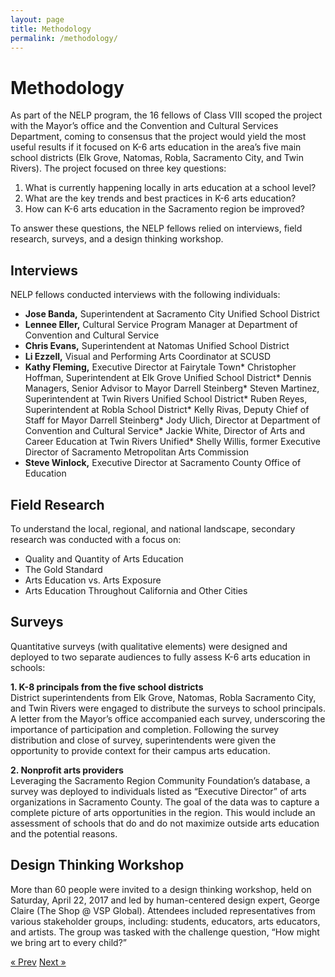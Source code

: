 ```yaml
---
layout: page
title: Methodology
permalink: /methodology/
---
```


# Methodology

As part of the NELP program, the 16 fellows of Class VIII scoped the project with the Mayor’s office and the Convention and Cultural Services Department, coming to consensus that the project would yield the most useful results if it focused on K-6 arts education in the area’s five main school districts (Elk Grove, Natomas, Robla, Sacramento City, and Twin Rivers). The project focused on three key questions:

1. What is currently happening locally in arts education at a school level?
2. What are the key trends and best practices in K-6 arts education?
3. How can K-6 arts education in the Sacramento region be improved? 

To answer these questions, the NELP fellows relied on interviews, field research, surveys, and a design thinking workshop.

## Interviews

NELP fellows conducted interviews with the following individuals:
* <strong>Jose Banda,</strong> Superintendent at Sacramento City Unified School District
* <strong>Lennee Eller,</strong> Cultural Service Program Manager at Department of Convention and Cultural Service
* <strong>Chris Evans,</strong> Superintendent at Natomas Unified School District
* <strong>Li Ezzell,</strong> Visual and Performing Arts Coordinator at SCUSD
* <strong>Kathy Fleming,</strong> Executive Director at Fairytale Town* Christopher Hoffman, Superintendent at Elk Grove Unified School District* Dennis Managers, Senior Advisor to Mayor Darrell Steinberg* Steven Martinez, Superintendent at Twin Rivers Unified School District* Ruben Reyes, Superintendent at Robla School District* Kelly Rivas, Deputy Chief of Staff for Mayor Darrell Steinberg* Jody Ulich, Director at Department of Convention and Cultural Service* Jackie White, Director of Arts and Career Education at Twin Rivers Unified* Shelly Willis, former Executive Director of Sacramento Metropolitan Arts Commission
* <strong>Steve Winlock,</strong> Executive Director at Sacramento County Office of Education

## Field Research 

To understand the local, regional, and national landscape, secondary research was conducted with a focus on: 
* Quality and Quantity of Arts Education  	
* The Gold Standard
* Arts Education vs. Arts Exposure
* Arts Education Throughout California and Other Cities 

## Surveys 
	
Quantitative surveys (with qualitative elements) were designed and deployed to two separate audiences to fully assess K-6 arts education in schools:

<strong>1. K-8 principals from the five school districts</strong><br/>District superintendents from Elk Grove, Natomas, Robla Sacramento City, and Twin Rivers were engaged to distribute the surveys to school principals. A letter from the Mayor’s office accompanied each survey, underscoring the importance of participation and completion. Following the survey distribution and close of survey, superintendents were given the opportunity to provide context for their campus arts education. 

<strong>2. Nonprofit arts providers</strong><br/>Leveraging the Sacramento Region Community Foundation’s database, a survey was deployed to individuals listed as “Executive Director” of arts organizations in Sacramento County. The goal of the data was to capture a complete picture of arts opportunities in the region. This would include an assessment of schools that do and do not maximize outside arts education and the potential reasons.

## Design Thinking Workshop

More than 60 people were invited to a design thinking workshop, held on Saturday, April 22, 2017 and led by human-centered design expert, George Claire (The Shop @ VSP Global). Attendees included representatives from various stakeholder groups, including: students, educators, arts educators, and artists. The group was tasked with the challenge question, “How might we bring art to every child?” 

<!-- Pagination -->
<div class="pagination">
  <a class="pagination-item older" href="{{ site.baseurl }}">&laquo; Prev</a>
  <a class="pagination-item newer" href="{{ site.baseurl }}/key_findings">Next &raquo;</a>
</div>
